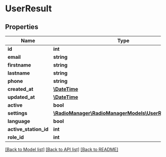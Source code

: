 # UserResult

## Properties
Name | Type | Description | Notes
------------ | ------------- | ------------- | -------------
**id** | **int** |  | 
**email** | **string** |  | 
**firstname** | **string** |  | 
**lastname** | **string** |  | 
**phone** | **string** |  | [optional] 
**created_at** | [**\DateTime**](\DateTime.md) |  | [optional] 
**updated_at** | [**\DateTime**](\DateTime.md) |  | [optional] 
**active** | **bool** |  | [optional] 
**settings** | [**\RadioManager\RadioManagerModels\UserResultSettings**](UserResultSettings.md) |  | [optional] 
**language** | **bool** |  | [optional] 
**active_station_id** | **int** |  | [optional] 
**role_id** | **int** |  | [optional] 

[[Back to Model list]](../README.md#documentation-for-models) [[Back to API list]](../README.md#documentation-for-api-endpoints) [[Back to README]](../README.md)


